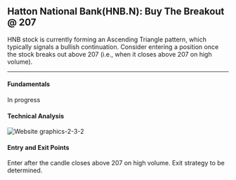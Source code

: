 ## Hatton National Bank(HNB.N): Buy The Breakout @ 207

HNB stock is currently forming an Ascending Triangle pattern, which typically signals a bullish continuation. Consider entering a position once the stock breaks out above 207 (i.e., when it closes above 207 on high volume).


---

#### Fundamentals
In progress

#### Technical Analysis

![Website graphics-2-3-2](https://github.com/stockpickslk/stockpickslk.github.io/assets/173802017/56e6a4b7-0373-4290-bd48-d0dafafbf80d)

#### Entry and Exit Points
Enter after the candle closes above 207 on high volume. Exit strategy to be determined.
